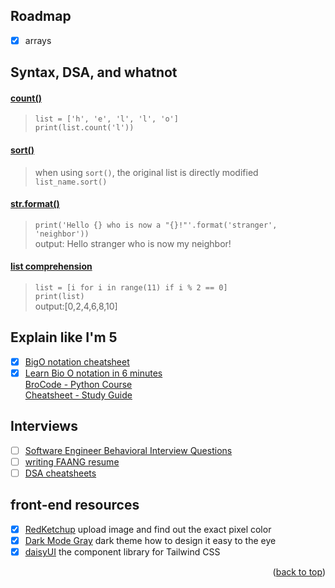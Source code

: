 <!-- ROADMAP -->
## Roadmap
- [x] arrays

<!-- DSAs -->
## Syntax, DSA, and whatnot
#### [count()](https://www.geeksforgeeks.org/python-list-count-method/)
> `list = ['h', 'e', 'l', 'l', 'o']` <br>
> `print(list.count('l'))`

#### [sort()]() 
> when using `sort()`, the original list is directly modified  
> `list_name.sort()`

#### [str.format()](https://docs.python.org/3/tutorial/inputoutput.html) 
> `print('Hello {} who is now a "{}!"'.format('stranger', 'neighbor'))` <br>
> output: Hello stranger who is now my neighbor!

#### [list comprehension](https://www.geeksforgeeks.org/python-list-comprehension/) <br>
> `list = [i for i in range(11) if i % 2 == 0]` <br>
> `print(list)` <br>
> output:[0,2,4,6,8,10]


<!-- Useful Resources -->
## Explain like I'm 5

- [x] [BigO notation cheatsheet](https://salmaeng71.medium.com/big-o-notation-cheat-sheet-4a7e5632c93e) <br>
- [x] [Learn Bio O notation in 6 minutes](https://www.youtube.com/watch?v=XMUe3zFhM5c&list=PLZPZq0r_RZON1eaqfafTnEexRzuHbfZX8&index=8&ab_channel=BroCode) <br>
[BroCode - Python Course](https://www.youtube.com/watch?app=desktop&v=XKHEtdqhLK8&t=12312s&ab_channel=BroCode) <br>
[Cheatsheet - Study Guide](https://leetcode.com/discuss/study-guide/2122306/Python-Cheat-Sheet-for-Leetcode) <br>

## Interviews

- [ ] [Software Engineer Behavioral Interview Questions](https://www.techinterviewhandbook.org/behavioral-interview-questions/)
- [ ] [writing FAANG resume](https://www.techinterviewhandbook.org/resume/)
- [ ] [DSA cheatsheets](https://www.techinterviewhandbook.org/algorithms/study-cheatsheet/)

## front-end resources
- [X] [RedKetchup](https://redketchup.io/color-picker) upload image and find out the exact pixel color
- [X] [Dark Mode Gray](https://blog.karenying.com/posts/50-shades-of-dark-mode-gray) dark theme how to design it easy to the eye
- [X] [daisyUI](https://daisyui.com/) the component library for Tailwind CSS

<p align="right">(<a href="#Roadmap">back to top</a>)</p>

